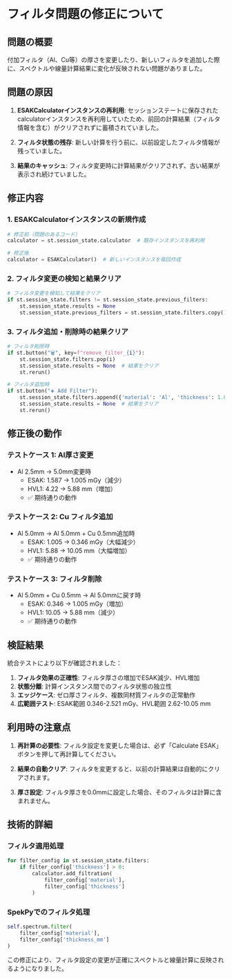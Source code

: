 # フィルタ問題の修正について

## 問題の概要

付加フィルタ（Al、Cu等）の厚さを変更したり、新しいフィルタを追加した際に、スペクトルや線量計算結果に変化が反映されない問題がありました。

## 問題の原因

1. **ESAKCalculatorインスタンスの再利用**: セッションステートに保存されたcalculatorインスタンスを再利用していたため、前回の計算結果（フィルタ情報を含む）がクリアされずに蓄積されていました。

2. **フィルタ状態の残存**: 新しい計算を行う前に、以前設定したフィルタ情報が残っていました。

3. **結果のキャッシュ**: フィルタ変更時に計算結果がクリアされず、古い結果が表示され続けていました。

## 修正内容

### 1. ESAKCalculatorインスタンスの新規作成

```python
# 修正前（問題のあるコード）
calculator = st.session_state.calculator  # 既存インスタンスを再利用

# 修正後
calculator = ESAKCalculator()  # 新しいインスタンスを毎回作成
```

### 2. フィルタ変更の検知と結果クリア

```python
# フィルタ変更を検知して結果をクリア
if st.session_state.filters != st.session_state.previous_filters:
    st.session_state.results = None
    st.session_state.previous_filters = st.session_state.filters.copy()
```

### 3. フィルタ追加・削除時の結果クリア

```python
# フィルタ削除時
if st.button("🗑️", key=f"remove_filter_{i}"):
    st.session_state.filters.pop(i)
    st.session_state.results = None  # 結果をクリア
    st.rerun()

# フィルタ追加時
if st.button("➕ Add Filter"):
    st.session_state.filters.append({'material': 'Al', 'thickness': 1.0})
    st.session_state.results = None  # 結果をクリア
    st.rerun()
```

## 修正後の動作

### テストケース 1: Al厚さ変更
- Al 2.5mm → 5.0mm変更時
  - ESAK: 1.587 → 1.005 mGy（減少）
  - HVL1: 4.22 → 5.88 mm（増加）
  - ✅ 期待通りの動作

### テストケース 2: Cu フィルタ追加
- Al 5.0mm → Al 5.0mm + Cu 0.5mm追加時
  - ESAK: 1.005 → 0.346 mGy（大幅減少）
  - HVL1: 5.88 → 10.05 mm（大幅増加）
  - ✅ 期待通りの動作

### テストケース 3: フィルタ削除
- Al 5.0mm + Cu 0.5mm → Al 5.0mmに戻す時
  - ESAK: 0.346 → 1.005 mGy（増加）
  - HVL1: 10.05 → 5.88 mm（減少）
  - ✅ 期待通りの動作

## 検証結果

統合テストにより以下が確認されました：

1. **フィルタ効果の正確性**: フィルタ厚さの増加でESAK減少、HVL増加
2. **状態分離**: 計算インスタンス間でのフィルタ状態の独立性
3. **エッジケース**: ゼロ厚さフィルタ、複数同材質フィルタの正常動作
4. **広範囲テスト**: ESAK範囲 0.346-2.521 mGy、HVL範囲 2.62-10.05 mm

## 利用時の注意点

1. **再計算の必要性**: フィルタ設定を変更した場合は、必ず「Calculate ESAK」ボタンを押して再計算してください。

2. **結果の自動クリア**: フィルタを変更すると、以前の計算結果は自動的にクリアされます。

3. **厚さ設定**: フィルタ厚さを0.0mmに設定した場合、そのフィルタは計算に含まれません。

## 技術的詳細

### フィルタ適用処理
```python
for filter_config in st.session_state.filters:
    if filter_config['thickness'] > 0:
        calculator.add_filtration(
            filter_config['material'], 
            filter_config['thickness']
        )
```

### SpekPyでのフィルタ処理
```python
self.spectrum.filter(
    filter_config['material'],
    filter_config['thickness_mm']
)
```

この修正により、フィルタ設定の変更が正確にスペクトルと線量計算に反映されるようになりました。